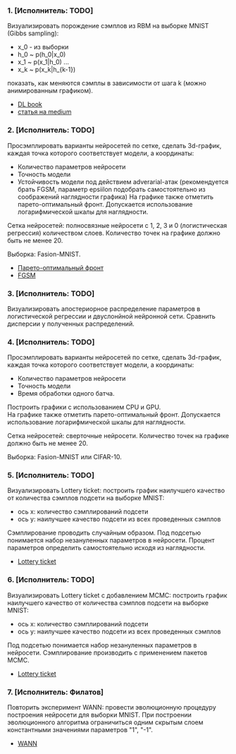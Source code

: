 ### 1. [Исполнитель: TODO]
Визуализировать порождение сэмплов из RBM на выборке MNIST (Gibbs sampling):
* x_0 - из выборки
* h_0 ~ p(h_0|x_0)
* x_1 ~ p(x_1|h_0)
...
* x_k ~ p(x_k|h_{k-1})
	
показать, как меняются сэмплы в зависимости от шага k (можно анимированным графиком).

* [DL book](https://www.deeplearningbook.org/contents/generative_models.html)
* [статья на medium](https://medium.com/datatype/restricted-boltzmann-machine-a-complete-analysis-part-3-contrastive-divergence-algorithm-3d06bbebb10c)


### 2. [Исполнитель: TODO] 
Просэмплировать варианты нейросетей по сетке, сделать 3d-график, каждая точка которого соответствует модели, а координаты:
* Количество параметров нейросети
* Точность модели
* Устойчивость модели под действием adverarial-атак (рекомендуется брать FGSM, параметр epsiilon подобрать самостоятельно из соображений наглядности графика)
На графике также отметить парето-оптимальный фронт. Допускается использование логарифмической шкалы для наглядности.

Сетка нейросетей: полносвязные нейросети с 1, 2, 3 и 0 (логистическая регрессия) количеством слоев. Количество точек на графике должно быть не менее 20.

Выборка: Fasion-MNIST.

* [Парето-оптимальный фронт](https://ru.wikipedia.org/wiki/%D0%9C%D0%BD%D0%BE%D0%B3%D0%BE%D0%BA%D1%80%D0%B8%D1%82%D0%B5%D1%80%D0%B8%D0%B0%D0%BB%D1%8C%D0%BD%D0%B0%D1%8F_%D0%BE%D0%BF%D1%82%D0%B8%D0%BC%D0%B8%D0%B7%D0%B0%D1%86%D0%B8%D1%8F#%D0%9A%D1%80%D0%B8%D1%82%D0%B5%D1%80%D0%B8%D0%B9_%D0%9F%D0%B0%D1%80%D0%B5%D1%82%D0%BE)
* [FGSM](https://pytorch.org/tutorials/beginner/fgsm_tutorial.html#fgsm-attack)


### 3. [Исполнитель: TODO]
Визуализировать апостериорное распределение параметров в логистической регрессии и двуслонйной нейронной сети. Сравнить дисперсии у полученных распределений. 

### 4. [Исполнитель: TODO] 
Просэмплировать варианты нейросетей по сетке, сделать 3d-график, каждая точка которого соответствует модели, а координаты:
* Количество параметров нейросети
* Точность модели
* Время обработки одного батча.
	
Построить графики с использованием CPU и GPU. 	
На графике также отметить парето-оптимальный фронт. Допускается использование логарифмической шкалы для наглядности.

Сетка нейросетей: сверточные нейросети. Количество точек на графике должно быть не менее 20.

Выборка: Fasion-MNIST или CIFAR-10.


### 5. [Исполнитель: TODO]
Визуализировать Lottery ticket:  построить график наилучшего качество от количества сэмплов подсети на выборке MNIST:
* ось x: количество сэмплирований подсети 
* ось y: наилучшее качество подсети из всех проведенных сэмплов
	
Сэмплирование проводить случайным образом.
Под подсетью понимается набор незануленных параметров в нейросети. Процент параметров определить самостоятельно исходя из наглядности.
* [Lottery ticket](https://arxiv.org/abs/1905.01067)
	
### 6. [Исполнитель: TODO]
Визуализировать Lottery ticket с добавлением MCMC:  построить график наилучшего качество от количества сэмплов подсети на выборке MNIST:
* ось x: количество сэмплирований подсети 
* ось y: наилучшее качество подсети из всех проведенных сэмплов

Под подсетью понимается набор незануленных параметров в нейросети. Сэмплирование производить с применением пакетов MCMC.
* [Lottery ticket](https://arxiv.org/abs/1905.01067)

### 7. [Исполнитель: Филатов] 
Повторить эксперимент WANN: провести эволюционную процедуру построения нейросети для выборки MNIST. При построении эволюционного алгоритма ограничиться одним скрытым слоем константными значениями параметров "1", "-1".
* [WANN](https://arxiv.org/abs/1906.04358)

